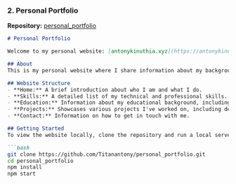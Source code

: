 
### 2. Personal Portfolio
**Repository:** [personal_portfolio](https://github.com/Titanantony/personal_portfolio)

```markdown
# Personal Portfolio

Welcome to my personal website: [antonykinuthia.xyz](https://antonykinuthia.xyz)

## About
This is my personal website where I share information about my background, skills, and educational qualifications. It's designed to give visitors an insight into my professional journey and capabilities.

## Website Structure
- **Home:** A brief introduction about who I am and what I do.
- **Skills:** A detailed list of my technical and professional skills.
- **Education:** Information about my educational background, including institutions attended and degrees obtained.
- **Projects:** Showcases various projects I've worked on, including descriptions and links to the project repositories or live demos.
- **Contact:** Information on how to get in touch with me.

## Getting Started
To view the website locally, clone the repository and run a local server.

```bash
git clone https://github.com/Titanantony/personal_portfolio.git
cd personal_portfolio
npm install
npm start
